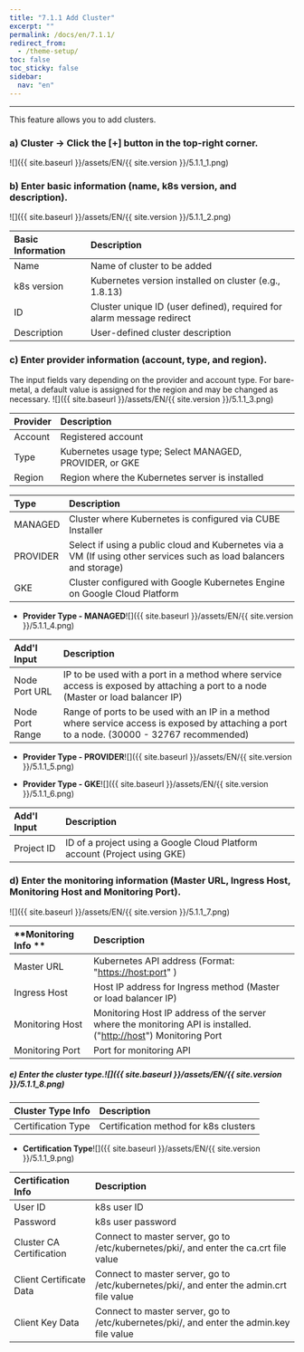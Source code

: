 ```yaml
---
title: "7.1.1 Add Cluster"
excerpt: ""
permalink: /docs/en/7.1.1/
redirect_from:
  - /theme-setup/
toc: false
toc_sticky: false
sidebar:
  nav: "en"
---
```



---

This feature allows you to add clusters.

### a\) Cluster → Click the [+] button in the top-right corner.
![]({{ site.baseurl }}/assets/EN/{{ site.version }}/5.1.1_1.png)

### b\) Enter basic information \(name, k8s version, and description\).
![]({{ site.baseurl }}/assets/EN/{{ site.version }}/5.1.1_2.png)

| **Basic Information** | Description |
| :--- | :--- |
| Name | Name of cluster to be added |
| k8s version | Kubernetes version installed on cluster \(e.g., 1.8.13\) |
| ID | Cluster unique ID (user defined), required for alarm message redirect |
| Description | User-defined cluster description |


### c\) Enter provider information \(account, type, and region\).

The input fields vary depending on the provider and account type. For bare-metal, a default value is assigned for the region and may be changed as necessary.
![]({{ site.baseurl }}/assets/EN/{{ site.version }}/5.1.1_3.png)

| **Provider** | **Description** |
| :--- | :--- |
| Account | Registered account |
| Type | Kubernetes usage type; Select MANAGED, PROVIDER, or GKE |
| Region | Region where the Kubernetes server is installed |

| **Type** | **Description** |
| :--- | :--- |
| MANAGED | Cluster where Kubernetes is configured via CUBE Installer |
| PROVIDER | Select if using a public cloud and Kubernetes via a VM \(If using other services such as load balancers and storage\) |
| GKE | Cluster configured with Google Kubernetes Engine on Google Cloud Platform |

* **Provider Type - MANAGED**![]({{ site.baseurl }}/assets/EN/{{ site.version }}/5.1.1_4.png)

| **Add'l Input** | **Description** |
| :--- | :--- |
| Node Port URL | IP to be used with a port in a method where service access is exposed by attaching a port to a node \(Master or load balancer IP\) |
| Node Port Range | Range of ports to be used with an IP in a method where service access is exposed by attaching a port to a node. \(30000 - 32767 recommended\) |

* **Provider Type - PROVIDER**![]({{ site.baseurl }}/assets/EN/{{ site.version }}/5.1.1_5.png)

* **Provider Type - GKE**![]({{ site.baseurl }}/assets/EN/{{ site.version }}/5.1.1_6.png)

| **Add'l Input** | **Description** |
| :--- | :--- |
| Project ID | ID of a project using a Google Cloud Platform account \(Project using GKE\) |

### d\) Enter the monitoring information \(Master URL, Ingress Host, Monitoring Host and Monitoring Port\).
![]({{ site.baseurl }}/assets/EN/{{ site.version }}/5.1.1_7.png)

| **Monitoring Info ** | **Description** |
| :--- | :--- |
| Master URL | Kubernetes API address \(Format: "[https://host:port](https://host:port)" \) |
| Ingress Host | Host IP address for Ingress method \(Master or load balancer IP\) |
| Monitoring Host | Monitoring Host IP address of the server where the monitoring API is installed. \("[http://host](http://host)"\) Monitoring Port |
| Monitoring Port | Port for monitoring API |

##### e\) Enter the cluster type.![]({{ site.baseurl }}/assets/EN/{{ site.version }}/5.1.1_8.png)

| **Cluster Type Info** | **Description** |
| :--- | :--- |
| Certification Type | Certification method for k8s clusters |

* **Certification Type**![]({{ site.baseurl }}/assets/EN/{{ site.version }}/5.1.1_9.png)

| Certification Info | **Description** |
| :--- | :--- |
| User ID | k8s user ID |
| Password | k8s user password |
| Cluster CA Certification | Connect to master server, go to /etc/kubernetes/pki/, and enter the ca.crt file value |
| Client Certificate Data | Connect to master server, go to /etc/kubernetes/pki/, and enter the admin.crt file value |
| Client Key Data | Connect to master server, go to /etc/kubernetes/pki/, and enter the admin.key file value |
